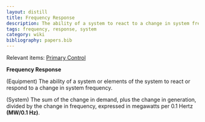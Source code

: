 ```yaml
---
layout: distill
title: Frequency Response
description: The ability of a system to react to a change in system frequency.
tags: frequency, response, system
category: wiki
bibliography: papers.bib
---
```


Relevant items: [Primary Control](/wiki/primary-control)

**Frequency Response** <d-cite key="nerc2024glossary"></d-cite>

(Equipment) The ability of a system or elements of the system to react or respond to a change in system frequency.

(System) The sum of the change in demand, plus the change in generation, divided by the change in frequency, expressed in megawatts per 0.1 Hertz **(MW/0.1 Hz)**.
